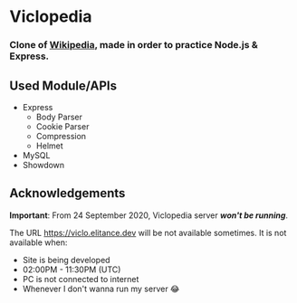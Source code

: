 # Viclopedia

### Clone of [Wikipedia](https://en.wikipedia.org), made in order to practice Node.js & Express.

## Used Module/APIs

- Express
  - Body Parser
  - Cookie Parser
  - Compression
  - Helmet
- MySQL
- Showdown

## Acknowledgements

**Important**: From 24 September 2020, Viclopedia server ***won't be running***.

The URL https://viclo.elitance.dev will be not available sometimes.
It is not available when:

- Site is being developed
- 02:00PM - 11:30PM (UTC)
- PC is not connected to internet
- Whenever I don't wanna run my server 😂

